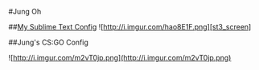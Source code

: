 #Jung Oh

##[My Sublime Text Config][st3]
![http://i.imgur.com/hao8E1F.png][st3_screen]

[st3]:https://github.com/jung3o/Jung3o/tree/master/st3/readme.md
[st3_screen]:http://i.imgur.com/hao8E1F.png

##Jung's CS:GO Config

![http://i.imgur.com/m2vT0jp.png](http://i.imgur.com/m2vT0jp.png)
